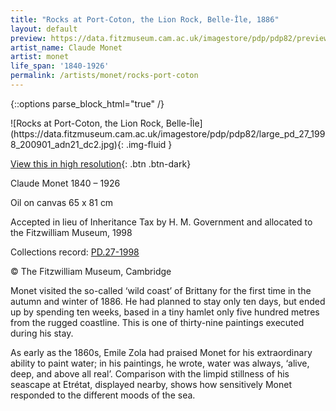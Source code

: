 ```yaml
---
title: "Rocks at Port-Coton, the Lion Rock, Belle-Île, 1886"
layout: default
preview: https://data.fitzmuseum.cam.ac.uk/imagestore/pdp/pdp82/preview_pd_27_1998_200901_adn21_dc2.jpg
artist_name: Claude Monet
artist: monet
life_span: '1840-1926'
permalink: /artists/monet/rocks-port-coton
---
```

{::options parse_block_html="true" /}
<div class="text-center">
![Rocks at Port-Coton, the Lion Rock, Belle-Île](https://data.fitzmuseum.cam.ac.uk/imagestore/pdp/pdp82/large_pd_27_1998_200901_adn21_dc2.jpg){: .img-fluid }

[View this in high resolution](https://data.fitzmuseum.cam.ac.uk/id/image/iiif/media-219041){: .btn .btn-dark}
</div>

Claude Monet 1840 – 1926

Oil on canvas
65 x 81 cm

Accepted in lieu of Inheritance Tax by H. M. Government and allocated to the Fitzwilliam Museum, 1998    

Collections record: [PD.27-1998](https://data.fitzmuseum.cam.ac.uk/id/object/1237)

© The Fitzwilliam Museum, Cambridge

Monet visited the so-called ‘wild coast’ of Brittany for the first time in the autumn and winter of 1886. He had planned to stay only ten days, but ended up by spending ten weeks, based in a tiny hamlet only five hundred metres from the rugged coastline. This is one of thirty-nine paintings executed during his stay.

As early as the 1860s, Emile Zola had praised Monet for his extraordinary ability to paint water; in his paintings, he wrote, water was always, ‘alive, deep, and above all real’. Comparison with the limpid stillness of his seascape at Etrétat, displayed nearby, shows how sensitively Monet responded to the different moods of the sea.
